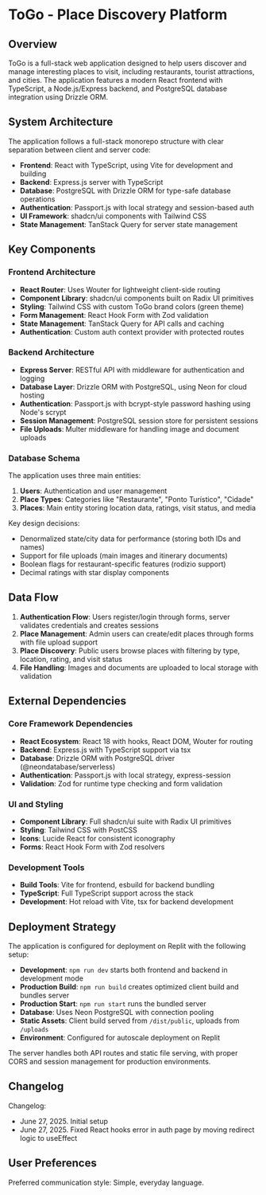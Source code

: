 # ToGo - Place Discovery Platform

## Overview

ToGo is a full-stack web application designed to help users discover and manage interesting places to visit, including restaurants, tourist attractions, and cities. The application features a modern React frontend with TypeScript, a Node.js/Express backend, and PostgreSQL database integration using Drizzle ORM.

## System Architecture

The application follows a full-stack monorepo structure with clear separation between client and server code:

- **Frontend**: React with TypeScript, using Vite for development and building
- **Backend**: Express.js server with TypeScript
- **Database**: PostgreSQL with Drizzle ORM for type-safe database operations
- **Authentication**: Passport.js with local strategy and session-based auth
- **UI Framework**: shadcn/ui components with Tailwind CSS
- **State Management**: TanStack Query for server state management

## Key Components

### Frontend Architecture
- **React Router**: Uses Wouter for lightweight client-side routing
- **Component Library**: shadcn/ui components built on Radix UI primitives
- **Styling**: Tailwind CSS with custom ToGo brand colors (green theme)
- **Form Management**: React Hook Form with Zod validation
- **State Management**: TanStack Query for API calls and caching
- **Authentication**: Custom auth context provider with protected routes

### Backend Architecture
- **Express Server**: RESTful API with middleware for authentication and logging
- **Database Layer**: Drizzle ORM with PostgreSQL, using Neon for cloud hosting
- **Authentication**: Passport.js with bcrypt-style password hashing using Node's scrypt
- **Session Management**: PostgreSQL session store for persistent sessions
- **File Uploads**: Multer middleware for handling image and document uploads

### Database Schema
The application uses three main entities:

1. **Users**: Authentication and user management
2. **Place Types**: Categories like "Restaurante", "Ponto Turístico", "Cidade"
3. **Places**: Main entity storing location data, ratings, visit status, and media

Key design decisions:
- Denormalized state/city data for performance (storing both IDs and names)
- Support for file uploads (main images and itinerary documents)
- Boolean flags for restaurant-specific features (rodizio support)
- Decimal ratings with star display components

## Data Flow

1. **Authentication Flow**: Users register/login through forms, server validates credentials and creates sessions
2. **Place Management**: Admin users can create/edit places through forms with file upload support
3. **Place Discovery**: Public users browse places with filtering by type, location, rating, and visit status
4. **File Handling**: Images and documents are uploaded to local storage with validation

## External Dependencies

### Core Framework Dependencies
- **React Ecosystem**: React 18 with hooks, React DOM, Wouter for routing
- **Backend**: Express.js with TypeScript support via tsx
- **Database**: Drizzle ORM with PostgreSQL driver (@neondatabase/serverless)
- **Authentication**: Passport.js with local strategy, express-session
- **Validation**: Zod for runtime type checking and form validation

### UI and Styling
- **Component Library**: Full shadcn/ui suite with Radix UI primitives
- **Styling**: Tailwind CSS with PostCSS
- **Icons**: Lucide React for consistent iconography
- **Forms**: React Hook Form with Zod resolvers

### Development Tools
- **Build Tools**: Vite for frontend, esbuild for backend bundling
- **TypeScript**: Full TypeScript support across the stack
- **Development**: Hot reload with Vite, tsx for backend development

## Deployment Strategy

The application is configured for deployment on Replit with the following setup:

- **Development**: `npm run dev` starts both frontend and backend in development mode
- **Production Build**: `npm run build` creates optimized client build and bundles server
- **Production Start**: `npm run start` runs the bundled server
- **Database**: Uses Neon PostgreSQL with connection pooling
- **Static Assets**: Client build served from `/dist/public`, uploads from `/uploads`
- **Environment**: Configured for autoscale deployment on Replit

The server handles both API routes and static file serving, with proper CORS and session management for production environments.

## Changelog

Changelog:
- June 27, 2025. Initial setup
- June 27, 2025. Fixed React hooks error in auth page by moving redirect logic to useEffect

## User Preferences

Preferred communication style: Simple, everyday language.